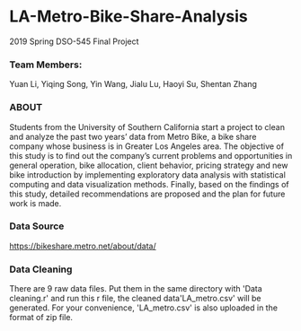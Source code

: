 # LA-Metro-Bike-Share-Analysis
2019 Spring DSO-545 Final Project
### Team Members:
Yuan Li, 
Yiqing Song, 
Yin Wang,
Jialu Lu,
Haoyi Su,
Shentan Zhang

### ABOUT
Students from the University of Southern California start a project to clean and analyze the past two years’ data from Metro Bike, a bike share company whose business is in Greater Los Angeles area. The objective of this study is to find out the company’s current problems and opportunities in general operation, bike allocation, client behavior, pricing strategy and new bike introduction by implementing exploratory data analysis with statistical computing and data visualization methods. Finally, based on the findings of this study, detailed recommendations are proposed and the plan for future work is made.

### Data Source
https://bikeshare.metro.net/about/data/

### Data Cleaning
There are 9 raw data files. Put them in the same directory with 'Data cleaning.r' and run this r file, the cleaned data'LA_metro.csv' will be generated. For your convenience, 'LA_metro.csv' is also uploaded in the format of zip file.
